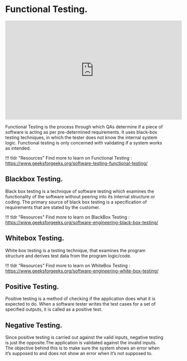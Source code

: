 # Functional Testing.

<iframe width="560" height="315" src="https://www.youtube.com/embed/IGnZHgjU42Y" title="YouTube video player" frameborder="0" allow="accelerometer; autoplay; clipboard-write; encrypted-media; gyroscope; picture-in-picture" allowfullscreen></iframe>

Functional Testing is the process through which QAs determine if a piece of software is acting as per pre-determined requirements. It uses black-box testing techniques, in which the tester does not know the internal system logic. Functional testing is only concerned with validating if a system works as intended.

!!! tldr "Resources"
    Find more to learn on Functional Testing : <a target="_blank" href="https://www.geeksforgeeks.org/software-testing-functional-testing">https://www.geeksforgeeks.org/software-testing-functional-testing/</a>


## Blackbox Testing.

Black box testing is a technique of software testing which examines the functionality of the software without peering into its internal structure or coding. The primary source of black box testing is a specification of requirements that are stated by the customer.

!!! tldr "Resources"
    Find more to learn on BlackBox Testing : <a target="_blank" href="https://www.geeksforgeeks.org/software-engineering-black-box-testing/">https://www.geeksforgeeks.org/software-engineering-black-box-testing/</a>

## Whitebox Testing.

White box testing is a testing technique, that examines the program structure and derives test data from the program logic/code.

!!! tldr "Resources"
    Find more to learn on WhiteBox Testing : <a target="_blank" href="https://www.geeksforgeeks.org/software-engineering-white-box-testing/">https://www.geeksforgeeks.org/software-engineering-white-box-testing/</a>

  
## Positive Testing.
Positive testing is a method of checking if the application does what it is expected to do.
When a software tester writes the test cases for a set of specified outputs, it is called as a positive test.


## Negative Testing.
Since positive testing is carried out against the valid inputs, negative testing is just the opposite.The application is validated against the invalid inputs. The objective behind this is to make sure the system shows an error when it’s supposed to and does not show an error when it’s not supposed to.










